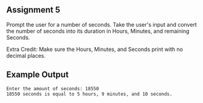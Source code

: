 ## Assignment 5
Prompt the user for a number of seconds. Take the user's input and convert the number of seconds into its duration in Hours, Minutes, and remaining Seconds.

Extra Credit: Make sure the Hours, Minutes, and Seconds print with no decimal places.

## Example Output
```terminal_session
Enter the amount of seconds: 18550
18550 seconds is equal to 5 hours, 9 minutes, and 10 seconds.
```
